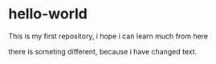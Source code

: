 # hello-world
This is my first repository, i hope i can learn much from here


there is someting different, because i have changed text.
